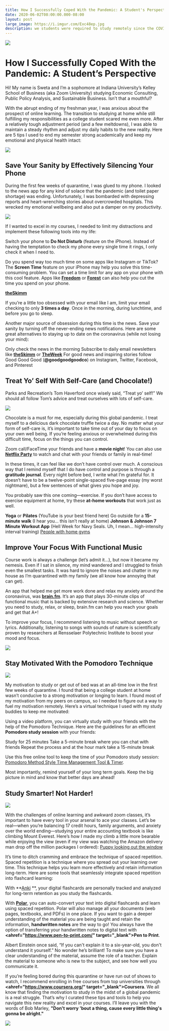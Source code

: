 ```yaml
---
title: How I Successfully Coped With the Pandemic: A Student's Perspective
date: 2020-06-02T08:00:00.000-08:00
layout: post
large_image: https://i.imgur.com/Exc48ep.jpg
description: we students were required to study remotely since the COVID pandemic started. This requires a new approach to remote tools, especially remote studying     
---
```


<img class="img-fluid" src="https://i.imgur.com/Exc48ep.jpg">

# How I Successfully Coped With the Pandemic: A Student’s Perspective

Hi! My name is Sweta and I’m a sophomore at Indiana University’s Kelley School of Business (aka Zoom University) studying Economic Consulting, Public Policy Analysis, and Sustainable Business. Isn’t that a mouthful?

With the abrupt ending of my freshman year, I was anxious about the prospect of online learning. The transition to studying at home while still fulfilling my responsibilities as a college student scared me even more.  After a relatively tough adjustment period (and a few meltdowns), I was able to maintain a steady rhythm and adjust my daily habits to the new reality. Here are 5 tips I used to end my semester strong academically and keep my emotional and physical health intact: 

<img class="img-fluid" src="https://i.imgur.com/D43zeEK.gif">

## Save Your Sanity by Effectively Silencing Your Phone

During the first few weeks of quarantine, I was glued to my phone. I looked to the news app for any kind of solace that the pandemic (and toilet paper shortage) was ending. Unfortunately, I was bombarded with depressing reports and heart-wrenching stories about overcrowded hospitals. This wrecked my emotional wellbeing and also put a damper on my productivity. 

<img class="img-fluid" src="https://i.imgur.com/1itYyg2.jpg">

If I wanted to excel in my courses, I needed to limit my distractions and implement these following tools into my life:

Switch your phone to **Do Not Disturb** (feature on the iPhone). Instead of having the temptation to check my phone every single time it rings, I only check it when I need to. 

Do you spend way too much time on some apps like Instagram or TikTok? The **Screen Time** feature on your iPhone may help you solve this time-consuming problem. You can set a time limit for any app on your phone with this cool feature. Apps like **<a href="https://freedom.to/" target="_blank">Freedom</a>** or **<a href="https://www.forestapp.cc/" target="_blank">Forest</a>** can also help you cut the time you spend on your phone. 

**<a href="https://www.theskimm.com/" target="_blank">theSkimm</a>**

If you’re a little too obsessed with your email like I am, limit your email checking to only **3 times a day**. Once in the morning, during lunchtime, and before you go to sleep.

Another major source of obsession during this time is the news. Save your sanity by turning off the never-ending news notifications. Here are some great alternatives to staying up to date on the coronavirus (while not losing your mind):

Only check the news in the morning
Subscribe to daily email newsletters like **<a href="https://www.theskimm.com/" target="_blank">theSkimm</a>** or **<a href="https://theweek.com/" target="_blank">TheWeek</a>**
For good news and inspiring stories follow Good Good Good (**@goodgoodgoodco**) on Instagram, Twitter, Facebook, and Pinterest

## Treat Yo’ Self With Self-Care (and Chocolate!)

Parks and Recreation’s Tom Haverford once wisely said, “Treat yo’ self!” We should all follow Tom’s advice and treat ourselves with lots of self-care.

<img class="img-fluid" src="https://i.imgur.com/dwFDQjE.gif">
 
Chocolate is a must for me, especially during this global pandemic. I treat myself to a delicious dark chocolate truffle twice a day. No matter what your form of self-care is, it’s important to take time out of your day to focus on your own well being. If you’re feeling anxious or overwhelmed during this difficult time, focus on the things you can control. 

Zoom call/FaceTime your friends and have a **movie night**! You can also use **<a href="https://www.netflixparty.com/" target="_blank">Netflix Party</a>** to watch and chat with your friends or family in real-time!

In these times, it can feel like we don’t have control over much. A conscious way that I remind myself that I do have control and purpose is through a **gratitude journal**. Every night before bed, I write what I’m grateful for. It doesn’t have to be a twelve-point single-spaced five-page essay (my worst nightmare), but a few sentences of what gives you hope and joy. 

You probably saw this one coming—exercise. If you don’t have access to exercise equipment at home, try these **at-home workouts** that work just as well. 

**Yoga** or **Pilates** (YouTube is your best friend here)
Go outside for a **15-minute walk** (I hear you… this isn’t really at home)
**Johnson & Johnson 7 Minute Workout App** (Hell Week for Navy Seals. Uh, I mean… high-intensity interval training)
<a href="https://imgur.com/7YWRr4q" target="_blank">People with home gyms</a>

## Improve Your Focus With Functional Music

Course work is always a challenge (let’s admit it…), but now it became my nemesis. Even if I sat in silence, my mind wandered and I struggled to finish even the smallest tasks. It was hard to ignore the noises and chatter in my house as I’m quarantined with my family (we all know how annoying that can get). 

An app that helped me get more work done and relax my anxiety around the coronavirus, was **<a href="https://www.brain.fm/" target="_blank">brain.fm</a>**. It’s an app that plays 30-minute clips of functional music that is backed by extensive research and science. Whether you need to study, relax, or sleep, brain.fm can help you reach your goals and get that A+! 

To improve your focus, I recommend listening to music without speech or lyrics. Additionally, listening to songs with sounds of nature is scientifically proven by researchers at Rensselaer Polytechnic Institute to boost your mood and focus.

<img class="img-fluid" src="https://i.imgur.com/3B3XWoo.jpg">

## Stay Motivated With the Pomodoro Technique

<img class="img-fluid" src="https://i.imgur.com/8uQZiCQ.gif">

My motivation to study or get out of bed was at an all-time low in the first few weeks of quarantine. I found that being a college student at home wasn’t conducive to a strong motivation or longing to learn. I found most of my motivation from my peers on campus, so I needed to figure out a way to fuel my motivation remotely. Here’s a virtual technique I used with my study buddies to keep me motivated:

Using a video platform, you can virtually study with your friends with the help of the Pomodoro Technique. Here are the guidelines for an efficient **Pomodoro study session** with your friends:

Study for 25 minutes
Take a 5-minute break where you can chat with friends
Repeat the process and at the hour mark take a 15-minute break

Use this free online tool to keep the time of your Pomodoro study session: <a href="https://www.marinaratimer.com/" target="_blank">Pomodoro Method Style Time Management Tool & Timer</a>.

Most importantly, remind yourself of your long term goals. Keep the big picture in mind and know that better days are ahead!

## Study Smarter! Not Harder!

<img class="img-fluid" src="https://i.imgur.com/SnBt1J4.jpg">

With the challenges of online learning and awkward zoom classes, it’s important to have every tool in your arsenal to ace your classes. Let’s be real—when you’re balancing 17 credit hours, family arguments, and anxiety over the world ending—studying your entire accounting textbook is like climbing Mount Everest. Here’s how I made my climb a little more bearable while enjoying the view (even if my view was watching the Amazon delivery man drop off the million packages I ordered): 
<a href="https://imgur.com/FKYTrDd" target="_blank">Puppy looking out the window</a>

It’s time to ditch cramming and embrace the technique of spaced repetition. Spaced repetition is a technique where you spread out your learning over time. This technique helps you learn more effectively and retain information long-term. Here are some tools that seamlessly integrate spaced repetition into flashcard learning:
 
With **<a href="https://apps.ankiweb.net/" target="_blank">Anki</a>
**, your digital flashcards are personally tracked and analyzed for long-term retention as you study the flashcards. 

With **<a href="https://getpolarized.io/" target="_blank">Polar</a>**, you can auto-convert your text into digital flashcards and learn using spaced repetition. Polar will also manage all your documents (web pages, textbooks, and PDFs) in one place. 
If you want to gain a deeper understanding of the material you are being taught and retain the information, **handwritten notes** are the way to go! You always have the option of transferring your handwritten notes to digital text with **<ahref="https://www.pen-to-print.com/" target="_blank">Pen to Print</a>**. 

Albert Einstein once said, “If you can't explain it to a six-year-old, you don't understand it yourself.” No wonder he’s brilliant! To make sure you have a clear understanding of the material, assume the role of a teacher. Explain the material to someone who is new to the subject, and see how well you communicate it. 

If you’re feeling bored during this quarantine or have run out of shows to watch, I recommend enrolling in free courses from top universities through **<ahref="https://www.coursera.org/" target="_blank">Coursera</a>**. 
We all know that finding the motivation to study in the midst of a global pandemic is a real struggle. That’s why I curated these tips and tools to help you navigate this new reality and excel in your courses. I’ll leave you with the words of Bob Marley, **"Don't worry 'bout a thing, cause every little thing's gonna be alright."** 

<img class="img-fluid" src="https://i.imgur.com/L2IBBZy.gif">

